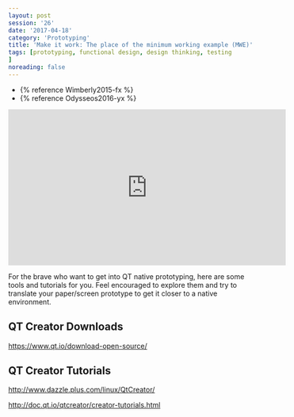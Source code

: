 ```yaml
--- 
layout: post 
session: '26' 
date: '2017-04-18' 
category: 'Prototyping' 
title: 'Make it work: The place of the minimum working example (MWE)' 
tags: [prototyping, functional design, design thinking, testing			
] 
noreading: false
--- 
```


- {% reference Wimberly2015-fx %}
- {% reference Odysseos2016-yx %}

<iframe width="560" height="315" src="https://www.youtube.com/embed/lusOgox4xMI?ecver=1" frameborder="0" allowfullscreen></iframe>

<excerpt/>

For the brave who want to get into QT native prototyping, here are some tools and tutorials for you. 
Feel encouraged to explore them and try to translate your paper/screen prototype to get it closer to a native environment.

## QT Creator Downloads

https://www.qt.io/download-open-source/

## QT Creator Tutorials

http://www.dazzle.plus.com/linux/QtCreator/

http://doc.qt.io/qtcreator/creator-tutorials.html